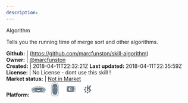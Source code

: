 ```yaml
---
description: 
---
```

Algorithm

Tells you the running time of merge sort and other algorithms.

**Github:** | (https://github.com/marcfunston/skill-algorithm)  
**Owner:** | [@marcfunston](https://github.com/marcfunston)  
**Created:** | 2018-04-11T22:32:21Z  **Last updated:** 2018-04-11T22:35:59Z  
**License:** | No License - dont use this skill !  
**Market status:** | [Not in Market](https://market.mycroft.ai/skill/)  
**Platform:**   ![](.gitbook/assets/mark-1-icon.png)  ![](.gitbook/assets/mark-2-icon.png)  ![](.gitbook/assets/picroft-icon.png)  ![](.gitbook/assets/kde.png)   

